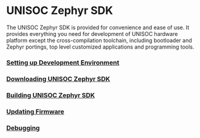 # UNISOC Zephyr SDK

The UNISOC Zephyr SDK is provided for convenience and ease of use.
It provides everything you need for development of UNISOC hardware
platform except the cross-compilation toolchain, including
bootloader and Zephyr portings, top level customized applications
and programming tools.

### [Setting up Development Environment](setup_env.md)

### [Downloading UNISOC Zephyr SDK](download_source.md)

### [Building UNISOC Zephyr SDK](build.md)

### [Updating Firmware](update_firmware.md)

### [Debugging](debug.md)

